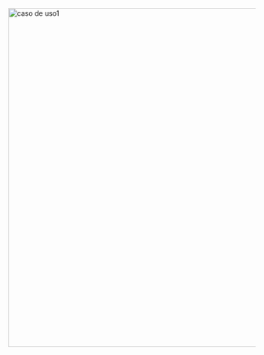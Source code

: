 <img width="608" height="689" alt="caso de uso1" src="https://github.com/user-attachments/assets/58afe4dd-eba9-43c4-824a-ec5f79dfd15f" />
